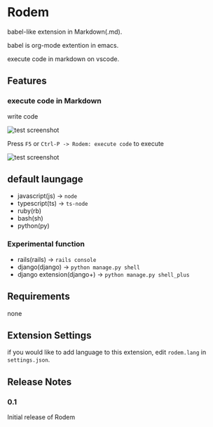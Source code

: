 # Rodem

babel-like extension in Markdown(.md).

babel is org-mode extention in emacs.

execute code in markdown on vscode.


## Features

### execute code in Markdown

write code

![test screenshot](https://i.ibb.co/grdYxhz/rodem-javascript.png)


Press `F5` or `Ctrl-P -> Rodem: execute code` to execute

![test screenshot](https://i.ibb.co/dQ39hPT/rodem-javascript2.png)


## default laungage

- javascript(js) -> `node`
- typescript(ts) -> `ts-node`
- ruby(rb)
- bash(sh)
- python(py)

### Experimental function
- rails(rails) -> `rails console`
- django(django) -> `python manage.py shell`
- django extension(django+) -> `python manage.py shell_plus`

## Requirements

none


## Extension Settings

if you would like to add language to this extension, edit `rodem.lang` in `settings.json`.


## Release Notes

### 0.1

Initial release of Rodem


